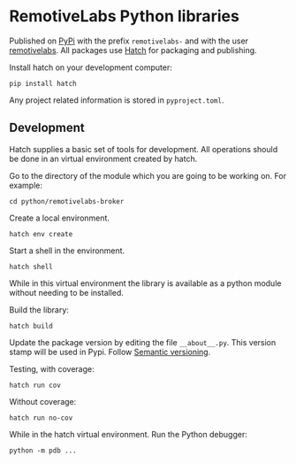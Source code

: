 # RemotiveLabs Python libraries

Published on [PyPi](https://pypi.org/) with the prefix `remotivelabs-` and with the user [remotivelabs](https://pypi.org/user/remotivelabs/).
All packages use [Hatch](https://hatch.pypa.io/) for packaging and publishing.

Install hatch on your development computer:

    pip install hatch

Any project related information is stored in `pyproject.toml`.

## Development
Hatch supplies a basic set of tools for development.
All operations should be done in an virtual environment created by hatch.

Go to the directory of the module which you are going to be working on.
For example:

    cd python/remotivelabs-broker

Create a local environment.

    hatch env create

Start a shell in the environment.

    hatch shell

While in this virtual environment the library is available as a python module without needing to be installed.

Build the library:

    hatch build

Update the package version by editing the file `__about__.py`.
This version stamp will be used in Pypi.
Follow [Semantic versioning](https://semver.org/).

Testing, with coverage:

    hatch run cov

Without coverage:

    hatch run no-cov

While in the hatch virtual environment.
Run the Python debugger:

    python -m pdb ...

